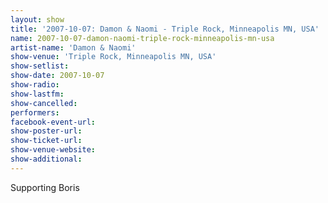 ```yaml
---
layout: show
title: '2007-10-07: Damon & Naomi - Triple Rock, Minneapolis MN, USA'
name: 2007-10-07-damon-naomi-triple-rock-minneapolis-mn-usa
artist-name: 'Damon & Naomi'
show-venue: 'Triple Rock, Minneapolis MN, USA'
show-setlist: 
show-date: 2007-10-07
show-radio: 
show-lastfm: 
show-cancelled: 
performers: 
facebook-event-url: 
show-poster-url: 
show-ticket-url: 
show-venue-website: 
show-additional: 
---
```


Supporting Boris